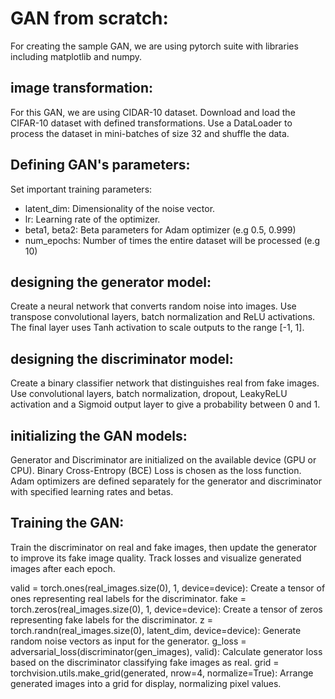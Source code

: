 # GAN from scratch:

For creating the sample GAN, we are using pytorch suite with libraries including matplotlib and numpy.

## image transformation:
For this GAN, we are using CIDAR-10 dataset.
Download and load the CIFAR-10 dataset with defined transformations. Use a DataLoader to process the dataset in mini-batches of size 32 and shuffle the data.

## Defining GAN's parameters:
Set important training parameters:

 * latent_dim: Dimensionality of the noise vector.
 * lr: Learning rate of the optimizer.
 * beta1, beta2: Beta parameters for Adam optimizer (e.g 0.5, 0.999)
 * num_epochs: Number of times the entire dataset will be
 processed (e.g 10)

## designing the generator model:
Create a neural network that converts random noise into images. Use transpose convolutional layers, batch normalization and ReLU activations. The final layer uses Tanh activation to scale outputs to the range [-1, 1].

## designing the discriminator model:

Create a binary classifier network that distinguishes real from fake images. Use convolutional layers, batch normalization, dropout, LeakyReLU activation and a Sigmoid output layer to give a probability between 0 and 1.

## initializing the GAN models:
Generator and Discriminator are initialized on the available device (GPU or CPU).
Binary Cross-Entropy (BCE) Loss is chosen as the loss function.
Adam optimizers are defined separately for the generator and discriminator with specified learning rates and betas.

## Training the GAN:

Train the discriminator on real and fake images, then update the generator to improve its fake image quality. Track losses and visualize generated images after each epoch.

valid = torch.ones(real_images.size(0), 1, device=device): Create a tensor of ones representing real labels for the discriminator.
fake = torch.zeros(real_images.size(0), 1, device=device): Create a tensor of zeros representing fake labels for the discriminator.
z = torch.randn(real_images.size(0), latent_dim, device=device): Generate random noise vectors as input for the generator.
g_loss = adversarial_loss(discriminator(gen_images), valid): Calculate generator loss based on the discriminator classifying fake images as real.
grid = torchvision.utils.make_grid(generated, nrow=4, normalize=True): Arrange generated images into a grid for display, normalizing pixel values.



